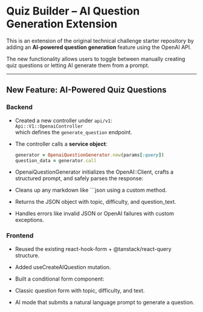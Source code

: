 # Quiz Builder – AI Question Generation Extension

This is an extension of the original technical challenge starter repository by adding an **AI-powered question generation** feature using the OpenAI API.

The new functionality allows users to toggle between manually creating quiz questions or letting AI generate them from a prompt.

---

## New Feature: AI-Powered Quiz Questions

### Backend

- Created a new controller under `api/v1`:  
  `Api::V1::OpenaiController`  
  which defines the `generate_question` endpoint.

- The controller calls a **service object**:
  ```ruby
  generator = OpenaiQuestionGenerator.new(params[:query])
  question_data = generator.call
  ```
- OpenaiQuestionGenerator initializes the OpenAI::Client, crafts a structured prompt, and safely parses the response:

- Cleans up any markdown like ```json using a custom method.

- Returns the JSON object with topic, difficulty, and question_text.

- Handles errors like invalid JSON or OpenAI failures with custom exceptions.

### Frontend

- Reused the existing react-hook-form + @tanstack/react-query structure.

- Added useCreateAIQuestion mutation.

- Built a conditional form component:

- Classic question form with topic, difficulty, and text.

- AI mode that submits a natural language prompt to generate a question.
